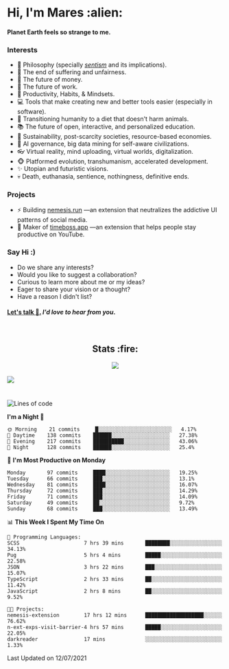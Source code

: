 <h1>Hi, I'm Mares :alien:</h1>

#### Planet Earth feels so strange to me.

### **Interests**

- 🌊 Philosophy (specially [_sentism_][sentismmedium] and its implications).
- 🎯 The end of suffering and unfairness.
- 💸 The future of money.
- 💼 The future of work.
- 🧠 Productivity, Habits, & Mindsets.
- 💻 Tools that make creating new and better tools easier (especially in software).
- 🥗 Transitioning humanity to a diet that doesn't harm animals.
- 📚 The future of open, interactive, and personalized education.
- 🌱 Sustainability, post-scarcity societies, resource-based economies.
- 🤖 AI governance, big data mining for self-aware civilizations.
- 👓 Virtual reality, mind uploading, virtual worlds, digitalization.
- 🐵 Platformed evolution, transhumanism, accelerated development.
- ✨ Utopian and futuristic visions.
- 💀 Death, euthanasia, sentience, nothingness, definitive ends.


### **Projects**

- ⚡ Building [nemesis.run](https://nemesis.run) —an extension that neutralizes the addictive UI patterns of social media.
- 💎 Maker of [timeboss.app](https://timeboss.app) —an extension that helps people stay productive on YouTube.


### **Say Hi :)**

- Do we share any interests?
- Would you like to suggest a collaboration?
- Curious to learn more about me or my ideas?
- Eager to share your vision or a thought?
- Have a reason I didn't list?

#### [Let's talk :wave:.](mailto:mareszhar@gmail.com) _I'd love to hear from you_.

[sentismmedium]: https://medium.com/@mareszhar/born-a-prisoner-a-reflection-about-life-its-struggles-and-a-plan-to-escape-d8566ce9b026

<br>

<h2 align="center">Stats :fire:</h2>

<div align="center">
  <img src="https://github-readme-streak-stats.herokuapp.com?user=mareszhar&theme=black-ice&hide_border=true&stroke=FFFFFF15&ring=DF8FFE&fire=DF8FFE&currStreakLabel=DF8FFE&background=1A232A&currStreakNum=86FFAB&dates=B1AAB3FF">
</div>

<br>

<img src="https://activity-graph.herokuapp.com/graph?username=mareszhar&theme=nord&bg_color=00000000&color=979797&line=DF8FFE&point=00000000&area=true&hide_border=true">

<br>

<h1></h1>

<!--START_SECTION:waka-->
![Lines of code](https://img.shields.io/badge/From%20Hello%20World%20I%27ve%20Written-106443%20lines%20of%20code-blue)

**I'm a Night 🦉** 

```text
🌞 Morning    21 commits     █░░░░░░░░░░░░░░░░░░░░░░░░   4.17% 
🌆 Daytime    138 commits    ██████░░░░░░░░░░░░░░░░░░░   27.38% 
🌃 Evening    217 commits    ██████████░░░░░░░░░░░░░░░   43.06% 
🌙 Night      128 commits    ██████░░░░░░░░░░░░░░░░░░░   25.4%

```
📅 **I'm Most Productive on Monday** 

```text
Monday       97 commits     ████░░░░░░░░░░░░░░░░░░░░░   19.25% 
Tuesday      66 commits     ███░░░░░░░░░░░░░░░░░░░░░░   13.1% 
Wednesday    81 commits     ████░░░░░░░░░░░░░░░░░░░░░   16.07% 
Thursday     72 commits     ███░░░░░░░░░░░░░░░░░░░░░░   14.29% 
Friday       71 commits     ███░░░░░░░░░░░░░░░░░░░░░░   14.09% 
Saturday     49 commits     ██░░░░░░░░░░░░░░░░░░░░░░░   9.72% 
Sunday       68 commits     ███░░░░░░░░░░░░░░░░░░░░░░   13.49%

```


📊 **This Week I Spent My Time On** 

```text
💬 Programming Languages: 
SCSS                     7 hrs 39 mins       ████████░░░░░░░░░░░░░░░░░   34.13% 
Pug                      5 hrs 4 mins        █████░░░░░░░░░░░░░░░░░░░░   22.58% 
JSON                     3 hrs 22 mins       ███░░░░░░░░░░░░░░░░░░░░░░   15.07% 
TypeScript               2 hrs 33 mins       ██░░░░░░░░░░░░░░░░░░░░░░░   11.42% 
JavaScript               2 hrs 8 mins        ██░░░░░░░░░░░░░░░░░░░░░░░   9.52%

🐱‍💻 Projects: 
nemesis-extension        17 hrs 12 mins      ███████████████████░░░░░░   76.62% 
n-ext-exps-visit-barrier-4 hrs 57 mins       █████░░░░░░░░░░░░░░░░░░░░   22.05% 
darkreader               17 mins             ░░░░░░░░░░░░░░░░░░░░░░░░░   1.33%

```


 Last Updated on 12/07/2021
<!--END_SECTION:waka-->

